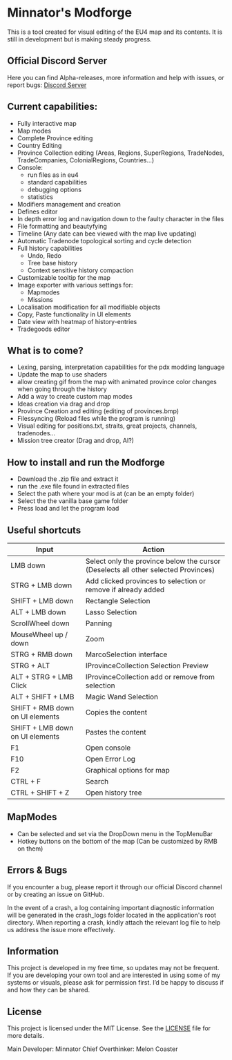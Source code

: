 # Minnator's Modforge

This is a tool created for visual editing of the EU4 map and its contents.
It is still in development but is making steady progress.

## Official Discord Server
Here you can find Alpha-releases, more information and help with issues, or report bugs:
[Discord Server](https://discord.gg/22AhD5qkme)

## Current capabilities:
- Fully interactive map
- Map modes
- Complete Province editing
- Country Editing
- Province Collection editing (Areas, Regions, SuperRegions, TradeNodes, TradeCompanies, ColonialRegions, Countries...)
- Console:
   - run files as in eu4
   - standard capabilities
   - debugging options
   - statistics
- Modifiers management and creation
- Defines editor
- In depth error log and navigation down to the faulty character in the files
- File formatting and beautyfying
- Timeline (Any date can bee viewed with the map live updating)
- Automatic Tradenode topological sorting and cycle detection
- Full history capabilities
   - Undo, Redo
   - Tree base history 
   - Context sensitive history compaction
- Customizable tooltip for the map
- Image exporter with various settings for:
   - Mapmodes
   - Missions
- Localisation modification for all modifiable objects
- Copy, Paste functionality in UI elements
- Date view with heatmap of history-entries
- Tradegoods editor

## What is to come?
- Lexing, parsing, interpretation capabilities for the pdx modding language
- Update the map to use shaders
- allow creating gif from the map with animated province color changes when going through the history
- Add a way to create custom map modes
- Ideas creation via drag and drop
- Province Creation and editing (editing of provinces.bmp)
- Filessyncing (Reload files while the program is running)
- Visual editing for positions.txt, straits, great projects, channels, tradenodes...
- Mission tree creator (Drag and drop, AI?)

## How to install and run the Modforge
- Download the .zip file and extract it
- run the .exe file found in extracted files
- Select the path where your mod is at (can be an empty folder)
- Select the the vanilla base game folder
- Press load and let the program load

## Useful shortcuts
| Input                             | Action                                      |
|-----------------------------------|---------------------------------------------|
| LMB down                          | Select only the province below the cursor (Deselects all other selected Provinces) |
| STRG + LMB down                   | Add clicked provinces to selection or remove if already added |
| SHIFT + LMB down                  | Rectangle Selection                         |
| ALT + LMB down                    | Lasso Selection                             |
| ScrollWheel down                  | Panning                                     |
| MouseWheel up / down              | Zoom                                        |
| STRG + RMB down                   | MarcoSelection interface                    |
| STRG + ALT                        | IProvinceCollection Selection Preview       |
| ALT + STRG + LMB Click            | IProvinceCollection add or remove from selection |
| ALT + SHIFT + LMB                 | Magic Wand Selection                        |
| SHIFT + RMB down on UI elements   | Copies the content                          |
| SHIFT + LMB down on UI elements   | Pastes the content                          |
| F1                                | Open console                                |
| F10                               | Open Error Log                              |
| F2                                | Graphical options for map                   |
| CTRL + F                          | Search                                      |
| CTRL + SHIFT + Z                  | Open history tree                           |


## MapModes
- Can be selected and set via the DropDown menu in the TopMenuBar
- Hotkey buttons on the bottom of the map (Can be customized by RMB on them)

## Errors & Bugs
If you encounter a bug, please report it through our official Discord channel or by creating an issue on GitHub.

In the event of a crash, a log containing important diagnostic information will be generated in the crash_logs folder located in the application's root directory. When reporting a crash, kindly attach the relevant log file to help us address the issue more effectively.

## Information
This project is developed in my free time, so updates may not be frequent. If you are developing your own tool and are interested in using some of my systems or visuals, please ask for permission first. I’d be happy to discuss if and how they can be shared.

## License
This project is licensed under the MIT License. See the [LICENSE](LICENSE) file for more details.

Main Developer: Minnator
Chief Overthinker: Melon Coaster
